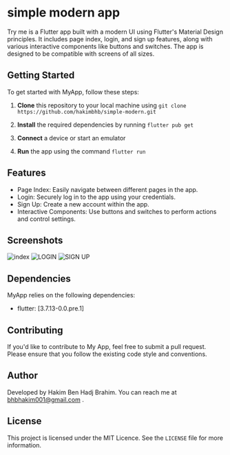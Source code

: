 # simple modern app

Try me is a Flutter app built with a modern UI using Flutter's Material Design principles. It includes page index, login, and sign up features, along with various interactive components like buttons and switches. The app is designed to be compatible with screens of all sizes.

## Getting Started

To get started with MyApp, follow these steps:

1. **Clone** this repository to your local machine using `git clone https://github.com/hakimbhb/simple-modern.git`

2. **Install** the required dependencies by running `flutter pub get`
3. **Connect** a device or start an emulator
4. **Run** the app using the command `flutter run`

## Features

- Page Index: Easily navigate between different pages in the app.
- Login: Securely log in to the app using your credentials.
- Sign Up: Create a new account within the app.
- Interactive Components: Use buttons and switches to perform actions and control settings.

## Screenshots
![index](assets/screenshots/index.png)
![LOGIN](assets/screenshots/LOGIN.png)
![SIGN UP](assets/screenshots/SIGNUP.png)

## Dependencies

MyApp relies on the following dependencies:

- flutter: [3.7.13-0.0.pre.1]

## Contributing

If you'd like to contribute to My App, feel free to submit a pull request. Please ensure that you follow the existing code style and conventions.

## Author

 Developed by Hakim Ben Hadj Brahim. You can reach me at
 <bhbhakim001@gmail.com> .

## License

This project is licensed under the MIT Licence. See the `LICENSE` file for more information.
